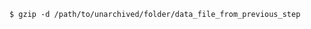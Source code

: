 <!-- usedin: [ _includes/_inlines/Databases/common/database-backup/database-backups_mysql-v1.md] -->


```
$ gzip -d /path/to/unarchived/folder/data_file_from_previous_step
```
